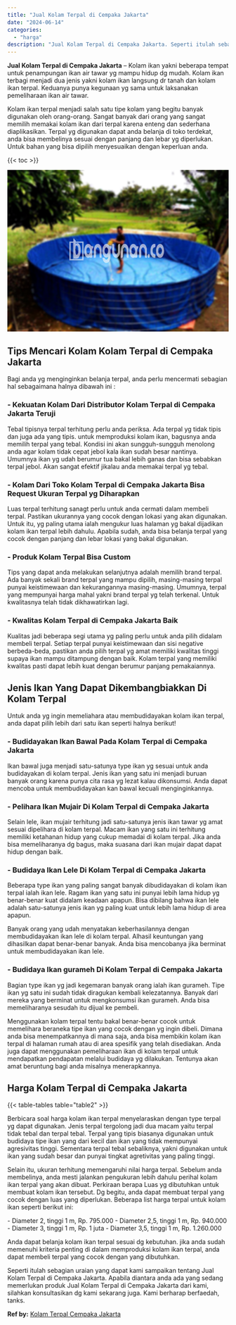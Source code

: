 ```yaml
---
title: "Jual Kolam Terpal di Cempaka Jakarta"
date: "2024-06-14"
categories: 
  - "harga"
description: "Jual Kolam Terpal di Cempaka Jakarta. Seperti itulah sebagian uraian yang dapat kami sampaikan tentang Jual Kolam Terpal di Cempaka Jakarta. Apabila diantara..."
---
```


**Jual Kolam Terpal di Cempaka Jakarta** – Kolam ikan yakni beberapa tempat untuk penampungan ikan air tawar yg mampu hidup dg mudah. Kolam ikan terbagi menjadi dua jenis yakni kolam ikan langsung dr tanah dan kolam ikan terpal. Keduanya punya kegunaan yg sama untuk laksanakan pemeliharaan ikan air tawar.

Kolam ikan terpal menjadi salah satu tipe kolam yang begitu banyak digunakan oleh orang-orang. Sangat banyak dari orang yang sangat memilih memakai kolam ikan dari terpal karena enteng dan sederhana diaplikasikan. Terpal yg digunakan dapat anda belanja di toko terdekat, anda bisa membelinya sesuai dengan panjang dan lebar yg diperlukan. Untuk bahan yang bisa dipilih menyesuaikan dengan keperluan anda.

{{< toc >}}

![Jual Kolam Terpal di Cempaka Jakarta](/images/jual-kolam-terpal-40.png)

## Tips Mencari Kolam Kolam Terpal di Cempaka Jakarta

Bagi anda yg menginginkan belanja terpal, anda perlu mencermati sebagian hal sebagaimana halnya dibawah ini :

### \- Kekuatan Kolam Dari Distributor Kolam Terpal di Cempaka Jakarta Teruji

Tebal tipisnya terpal terhitung perlu anda periksa. Ada terpal yg tidak tipis dan juga ada yang tipis. untuk memproduksi kolam ikan, bagusnya anda memilih terpal yang tebal. Kondisi ini akan sungguh-sungguh menolong anda agar kolam tidak cepat jebol kala ikan sudah besar nantinya. Umumnya ikan yg udah berumur tua bakal lebih ganas dan bisa sebabkan terpal jebol. Akan sangat efektif jikalau anda memakai terpal yg tebal.

### \- Kolam Dari Toko Kolam Terpal di Cempaka Jakarta Bisa Request Ukuran Terpal yg Diharapkan

Luas terpal terhitung sanagt perlu untuk anda cermati dalam membeli terpal. Pastikan ukurannya yang cocok dengan lokasi yang akan digunakan. Untuk itu, yg paling utama ialah mengukur luas halaman yg bakal dijadikan kolam ikan terpal lebih dahulu. Apabila sudah, anda bisa belanja terpal yang cocok dengan panjang dan lebar lokasi yang bakal digunakan.

### \- Produk Kolam Terpal Bisa Custom

Tips yang dapat anda melakukan selanjutnya adalah memilih brand terpal. Ada banyak sekali brand terpal yang mampu dipilih, masing-masing terpal punyai keistimewaan dan kekurangannya masing-masing. Umumnya, terpal yang mempunyai harga mahal yakni brand terpal yg telah terkenal. Untuk kwalitasnya telah tidak dikhawatirkan lagi.

### \- Kwalitas Kolam Terpal di Cempaka Jakarta Baik

Kualitas jadi beberapa segi utama yg paling perlu untuk anda pilih didalam membeli terpal. Setiap terpal punyai keistimewaan dan sisi negative berbeda-beda, pastikan anda pilih terpal yg amat memiliki kwalitas tinggi supaya ikan mampu ditampung dengan baik. Kolam terpal yang memiliki kwalitas pasti dapat lebih kuat dengan berumur panjang pemakaiannya.

## Jenis Ikan Yang Dapat Dikembangbiakkan Di Kolam Terpal

Untuk anda yg ingin memeliahara atau membudidayakan kolam ikan terpal, anda dapat pilih lebih dari satu ikan seperti halnya berikut!

### \- Budidayakan Ikan Bawal Pada Kolam Terpal di Cempaka Jakarta

Ikan bawal juga menjadi satu-satunya type ikan yg sesuai untuk anda budidayakan di kolam terpal. Jenis ikan yang satu ini menjadi buruan banyak orang karena punya cita rasa yg lezat kalau dikonsumsi. Anda dapat mencoba untuk membudidayakan kan bawal kecuali menginginkannya.

### \- Pelihara Ikan Mujair Di Kolam Terpal di Cempaka Jakarta

Selain lele, ikan mujair terhitung jadi satu-satunya jenis ikan tawar yg amat sesuai dipelihara di kolam terpal. Macam ikan yang satu ini terhitung memiliki ketahanan hidup yang cukup memadai di kolam terpal. Jika anda bisa memeliharanya dg bagus, maka suasana dari ikan mujair dapat dapat hidup dengan baik.

### \- Budidaya Ikan Lele Di Kolam Terpal di Cempaka Jakarta

Beberapa type ikan yang paling sangat banyak dibudidayakan di kolam ikan terpal ialah ikan lele. Ragam ikan yang satu ini punyai lebih lama hidup yg benar-benar kuat didalam keadaan apapun. Bisa dibilang bahwa ikan lele adalah satu-satunya jenis ikan yg paling kuat untuk lebih lama hidup di area apapun.

Banyak orang yang udah menyatakan keberhasilannya dengan membudidayakan ikan lele di kolam terpal. Alhasil keuntungan yang dihasilkan dapat benar-benar banyak. Anda bisa mencobanya jika berminat untuk membudidayakan ikan lele.

### \- Budidaya Ikan gurameh Di Kolam Terpal di Cempaka Jakarta

Bagian type ikan yg jadi kegemaran banyak orang ialah ikan gurameh. Tipe ikan yg satu ini sudah tidak diragukan kembali kelezatannya. Banyak dari mereka yang berminat untuk mengkonsumsi ikan gurameh. Anda bisa memeliharanya sesudah itu dijual ke pembeli.

Menggunakan kolam terpal tentu bakal benar-benar cocok untuk memelihara beraneka tipe ikan yang cocok dengan yg ingin dibeli. Dimana anda bisa menempatkannya di mana saja, anda bisa membikin kolam ikan terpal di halaman rumah atau di area spesifik yang telah disediakan. Anda juga dapat menggunakan pemeliharaan ikan di kolam terpal untuk mendapatkan pendapatan melalui budidaya yg dilakukan. Tentunya akan amat beruntung bagi anda misalnya menerapkannya.

## Harga Kolam Terpal di Cempaka Jakarta

{{< table-tables table="table2" >}}

Berbicara soal harga kolam ikan terpal menyelaraskan dengan type terpal yg dapat digunakan. Jenis terpal tergolong jadi dua macam yaitu terpal tidak tebal dan terpal tebal. Terpal yang tipis biasanya digunakan untuk budidaya tipe ikan yang dari kecil dan ikan yang tidak mempunyai agresivitas tinggi. Sementara terpal tebal sebaliknya, yakni digunakan untuk ikan yang sudah besar dan punyai tingkat agretivitas yang paling tinggi.

Selain itu, ukuran terhitung memengaruhi nilai harga terpal. Sebelum anda membelinya, anda mesti jalankan pengukuran lebih dahulu perihal kolam ikan terpal yang akan dibuat. Perkiraan berapa Luas yg dibutuhkan untuk membuat kolam ikan tersebut. Dg begitu, anda dapat membuat terpal yang cocok dengan luas yang diperlukan. Beberapa list harga terpal untuk kolam ikan seperti berikut ini:

\- Diameter 2, tinggi 1 m, Rp. 795.000 - Diameter 2,5, tinggi 1 m, Rp. 940.000 - Diameter 3, tinggi 1 m, Rp. 1 juta - Diameter 3,5, tinggi 1 m, Rp. 1.260.000

Anda dapat belanja kolam ikan terpal sesuai dg kebutuhan. jika anda sudah memenuhi kriteria penting di dalam memproduksi kolam ikan terpal, anda dapat membeli terpal yang cocok dengan yang dibutuhkan.

Seperti itulah sebagian uraian yang dapat kami sampaikan tentang Jual Kolam Terpal di Cempaka Jakarta. Apabila diantara anda ada yang sedang memerlukan produk Jual Kolam Terpal di Cempaka Jakarta dari kami, silahkan konsultasikan dg kami sekarang juga. Kami berharap berfaedah, tanks.

**Ref by:** [Kolam Terpal Cempaka Jakarta](https://id.wikipedia.org/wiki/Kolam)
